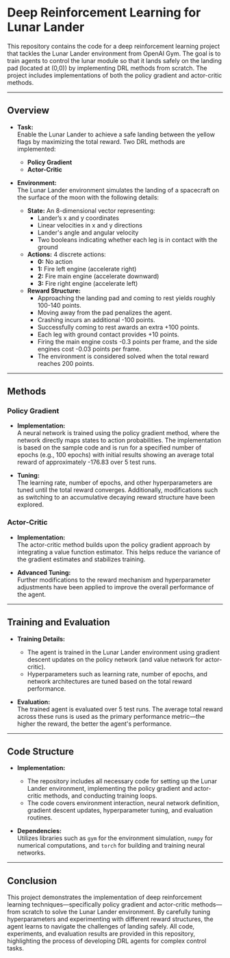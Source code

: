 # Deep Reinforcement Learning for Lunar Lander

This repository contains the code for a deep reinforcement learning project that tackles the Lunar Lander environment from OpenAI Gym. The goal is to train agents to control the lunar module so that it lands safely on the landing pad (located at (0,0)) by implementing DRL methods from scratch. The project includes implementations of both the policy gradient and actor-critic methods.

---

## Overview

- **Task:**  
  Enable the Lunar Lander to achieve a safe landing between the yellow flags by maximizing the total reward. Two DRL methods are implemented:
  - **Policy Gradient**
  - **Actor-Critic**

- **Environment:**  
  The Lunar Lander environment simulates the landing of a spacecraft on the surface of the moon with the following details:
  - **State:** An 8-dimensional vector representing:
    - Lander’s x and y coordinates
    - Linear velocities in x and y directions
    - Lander's angle and angular velocity
    - Two booleans indicating whether each leg is in contact with the ground
  - **Actions:** 4 discrete actions:
    - **0:** No action
    - **1:** Fire left engine (accelerate right)
    - **2:** Fire main engine (accelerate downward)
    - **3:** Fire right engine (accelerate left)
  - **Reward Structure:**  
    - Approaching the landing pad and coming to rest yields roughly 100-140 points.
    - Moving away from the pad penalizes the agent.
    - Crashing incurs an additional -100 points.
    - Successfully coming to rest awards an extra +100 points.
    - Each leg with ground contact provides +10 points.
    - Firing the main engine costs -0.3 points per frame, and the side engines cost -0.03 points per frame.
    - The environment is considered solved when the total reward reaches 200 points.

---

## Methods

### Policy Gradient

- **Implementation:**  
  A neural network is trained using the policy gradient method, where the network directly maps states to action probabilities. The implementation is based on the sample code and is run for a specified number of epochs (e.g., 100 epochs) with initial results showing an average total reward of approximately -176.83 over 5 test runs.
  
- **Tuning:**  
  The learning rate, number of epochs, and other hyperparameters are tuned until the total reward converges. Additionally, modifications such as switching to an accumulative decaying reward structure have been explored.

### Actor-Critic

- **Implementation:**  
  The actor-critic method builds upon the policy gradient approach by integrating a value function estimator. This helps reduce the variance of the gradient estimates and stabilizes training.
  
- **Advanced Tuning:**  
  Further modifications to the reward mechanism and hyperparameter adjustments have been applied to improve the overall performance of the agent.

---

## Training and Evaluation

- **Training Details:**  
  - The agent is trained in the Lunar Lander environment using gradient descent updates on the policy network (and value network for actor-critic).
  - Hyperparameters such as learning rate, number of epochs, and network architectures are tuned based on the total reward performance.
  
- **Evaluation:**  
  The trained agent is evaluated over 5 test runs. The average total reward across these runs is used as the primary performance metric—the higher the reward, the better the agent's performance.

---

## Code Structure

- **Implementation:**  
  - The repository includes all necessary code for setting up the Lunar Lander environment, implementing the policy gradient and actor-critic methods, and conducting training loops.
  - The code covers environment interaction, neural network definition, gradient descent updates, hyperparameter tuning, and evaluation routines.
  
- **Dependencies:**  
  Utilizes libraries such as `gym` for the environment simulation, `numpy` for numerical computations, and `torch` for building and training neural networks.

---

## Conclusion

This project demonstrates the implementation of deep reinforcement learning techniques—specifically policy gradient and actor-critic methods—from scratch to solve the Lunar Lander environment. By carefully tuning hyperparameters and experimenting with different reward structures, the agent learns to navigate the challenges of landing safely. All code, experiments, and evaluation results are provided in this repository, highlighting the process of developing DRL agents for complex control tasks.
